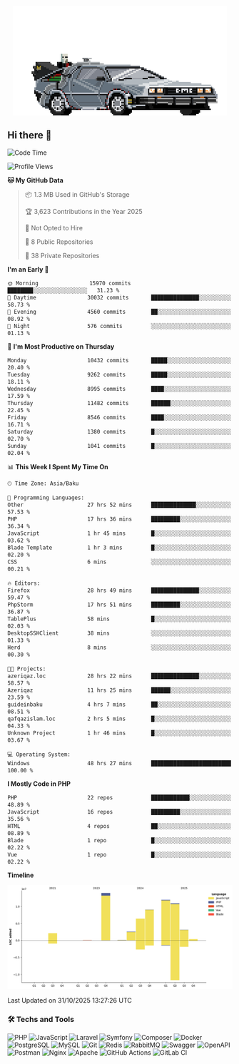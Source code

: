 <!--WALLPAPER-->
<p align='center'>
  <img src='assets/wallpapers/22.gif' alt='Banner'>
</p>
<!--/WALLPAPER-->

## Hi there 👋

<!--START_SECTION:waka-->
![Code Time](http://img.shields.io/badge/Code%20Time-605%20hrs%2041%20mins-blue)

![Profile Views](http://img.shields.io/badge/Profile%20Views-0-blue)

**🐱 My GitHub Data** 

> 📦 1.3 MB Used in GitHub's Storage 
 > 
> 🏆 3,623 Contributions in the Year 2025
 > 
> 🚫 Not Opted to Hire
 > 
> 📜 8 Public Repositories 
 > 
> 🔑 38 Private Repositories 
 > 
**I'm an Early 🐤** 

```text
🌞 Morning                15970 commits       ████████░░░░░░░░░░░░░░░░░   31.23 % 
🌆 Daytime                30032 commits       ███████████████░░░░░░░░░░   58.73 % 
🌃 Evening                4560 commits        ██░░░░░░░░░░░░░░░░░░░░░░░   08.92 % 
🌙 Night                  576 commits         ░░░░░░░░░░░░░░░░░░░░░░░░░   01.13 % 
```
📅 **I'm Most Productive on Thursday** 

```text
Monday                   10432 commits       █████░░░░░░░░░░░░░░░░░░░░   20.40 % 
Tuesday                  9262 commits        █████░░░░░░░░░░░░░░░░░░░░   18.11 % 
Wednesday                8995 commits        ████░░░░░░░░░░░░░░░░░░░░░   17.59 % 
Thursday                 11482 commits       ██████░░░░░░░░░░░░░░░░░░░   22.45 % 
Friday                   8546 commits        ████░░░░░░░░░░░░░░░░░░░░░   16.71 % 
Saturday                 1380 commits        █░░░░░░░░░░░░░░░░░░░░░░░░   02.70 % 
Sunday                   1041 commits        █░░░░░░░░░░░░░░░░░░░░░░░░   02.04 % 
```


📊 **This Week I Spent My Time On** 

```text
🕑︎ Time Zone: Asia/Baku

💬 Programming Languages: 
Other                    27 hrs 52 mins      ██████████████░░░░░░░░░░░   57.53 % 
PHP                      17 hrs 36 mins      █████████░░░░░░░░░░░░░░░░   36.34 % 
JavaScript               1 hr 45 mins        █░░░░░░░░░░░░░░░░░░░░░░░░   03.62 % 
Blade Template           1 hr 3 mins         █░░░░░░░░░░░░░░░░░░░░░░░░   02.20 % 
CSS                      6 mins              ░░░░░░░░░░░░░░░░░░░░░░░░░   00.21 % 

🔥 Editors: 
Firefox                  28 hrs 49 mins      ███████████████░░░░░░░░░░   59.47 % 
PhpStorm                 17 hrs 51 mins      █████████░░░░░░░░░░░░░░░░   36.87 % 
TablePlus                58 mins             █░░░░░░░░░░░░░░░░░░░░░░░░   02.03 % 
DesktopSSHClient         38 mins             ░░░░░░░░░░░░░░░░░░░░░░░░░   01.33 % 
Herd                     8 mins              ░░░░░░░░░░░░░░░░░░░░░░░░░   00.30 % 

🐱‍💻 Projects: 
azeriqaz.loc             28 hrs 22 mins      ███████████████░░░░░░░░░░   58.57 % 
Azeriqaz                 11 hrs 25 mins      ██████░░░░░░░░░░░░░░░░░░░   23.59 % 
guideinbaku              4 hrs 7 mins        ██░░░░░░░░░░░░░░░░░░░░░░░   08.51 % 
qafqazislam.loc          2 hrs 5 mins        █░░░░░░░░░░░░░░░░░░░░░░░░   04.33 % 
Unknown Project          1 hr 46 mins        █░░░░░░░░░░░░░░░░░░░░░░░░   03.67 % 

💻 Operating System: 
Windows                  48 hrs 27 mins      █████████████████████████   100.00 % 
```

**I Mostly Code in PHP** 

```text
PHP                      22 repos            ████████████░░░░░░░░░░░░░   48.89 % 
JavaScript               16 repos            █████████░░░░░░░░░░░░░░░░   35.56 % 
HTML                     4 repos             ██░░░░░░░░░░░░░░░░░░░░░░░   08.89 % 
Blade                    1 repo              █░░░░░░░░░░░░░░░░░░░░░░░░   02.22 % 
Vue                      1 repo              █░░░░░░░░░░░░░░░░░░░░░░░░   02.22 % 
```



**Timeline**

![Lines of Code chart](https://raw.githubusercontent.com/feridnesibzade/feridnesibzade/main/assets/bar_graph.png)


 Last Updated on 31/10/2025 13:27:26 UTC
<!--END_SECTION:waka-->

### 🛠️ Techs and Tools

![PHP](https://img.shields.io/badge/PHP-777BB4?style=for-the-badge&logo=php&logoColor=white)
![JavaScript](https://img.shields.io/badge/JavaScript-F7DF1E?style=for-the-badge&logo=javascript&logoColor=000)
![Laravel](https://img.shields.io/badge/Laravel-F55247?style=for-the-badge&logo=laravel&logoColor=white)
![Symfony](https://img.shields.io/badge/Symfony-000000?style=for-the-badge&logo=symfony&logoColor=white)
![Composer](https://img.shields.io/badge/Composer-885630?style=for-the-badge&logo=composer&logoColor=white)
![Docker](https://img.shields.io/badge/Docker-2496ED?style=for-the-badge&logo=docker&logoColor=white)
![PostgreSQL](https://img.shields.io/badge/PostgreSQL-4169E1?style=for-the-badge&logo=postgresql&logoColor=white)
![MySQL](https://img.shields.io/badge/MySQL-4479A1?style=for-the-badge&logo=mysql&logoColor=white)
![Git](https://img.shields.io/badge/Git-F05032?style=for-the-badge&logo=git&logoColor=white)
![Redis](https://img.shields.io/badge/Redis-DC382D?style=for-the-badge&logo=redis&logoColor=white)
![RabbitMQ](https://img.shields.io/badge/RabbitMQ-FF6600?style=for-the-badge&logo=rabbitmq&logoColor=white)
![Swagger](https://img.shields.io/badge/Swagger-85EA2D?style=for-the-badge&logo=swagger&logoColor=black)
![OpenAPI](https://img.shields.io/badge/OpenAPI-6BA539?style=for-the-badge&logo=openapiinitiative&logoColor=white)
![Postman](https://img.shields.io/badge/Postman-FF6C37?style=for-the-badge&logo=postman&logoColor=white)
![Nginx](https://img.shields.io/badge/Nginx-009639?style=for-the-badge&logo=nginx&logoColor=white)
![Apache](https://img.shields.io/badge/Apache-D22128?style=for-the-badge&logo=apache&logoColor=white)
![GitHub Actions](https://img.shields.io/badge/GitHub%20Actions-2088FF?style=for-the-badge&logo=githubactions&logoColor=white)
![GitLab CI](https://img.shields.io/badge/GitLab%20CI-FC6D26?style=for-the-badge&logo=gitlab&logoColor=white)

